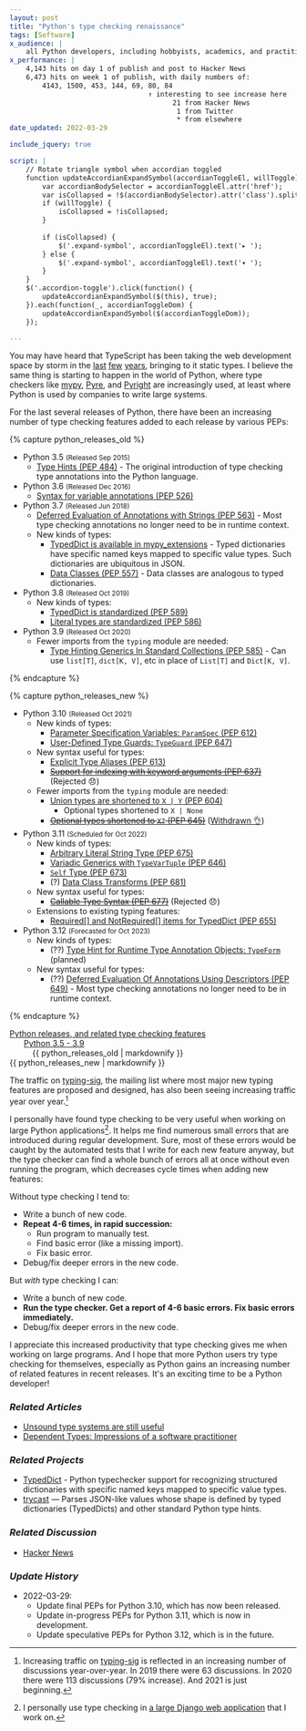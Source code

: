 ```yaml
---
layout: post
title: "Python's type checking renaissance"
tags: [Software]
x_audience: |
    all Python developers, including hobbyists, academics, and practitioners
x_performance: |
    4,143 hits on day 1 of publish and post to Hacker News
    6,473 hits on week 1 of publish, with daily numbers of:
        4143, 1500, 453, 144, 69, 80, 84
                                  ↑ interesting to see increase here
                                        21 from Hacker News
                                         1 from Twitter
                                         * from elsewhere
date_updated: 2022-03-29

include_jquery: true

script: |
    // Rotate triangle symbol when accordian toggled
    function updateAccordianExpandSymbol(accordianToggleEl, willToggle) {
        var accordianBodySelector = accordianToggleEl.attr('href');
        var isCollapsed = !$(accordianBodySelector).attr('class').split(' ').includes('in');
        if (willToggle) {
            isCollapsed = !isCollapsed;
        }
        
        if (isCollapsed) {
            $('.expand-symbol', accordianToggleEl).text('▸ ');
        } else {
            $('.expand-symbol', accordianToggleEl).text('▾ ');
        }
    }
    $('.accordion-toggle').click(function() {
        updateAccordianExpandSymbol($(this), true);
    }).each(function(_, accordianToggleDom) {
        updateAccordianExpandSymbol($(accordianToggleDom));
    });

---
```


You may have heard that TypeScript has been taking the web development space by storm in the [last](https://2018.stateofjs.com/javascript-flavors/typescript/) [few](https://2019.stateofjs.com/javascript-flavors/typescript/) [years](https://2020.stateofjs.com/en-US/technologies/javascript-flavors/), bringing to it static types. I believe the same thing is starting to happen in the world of Python, where type checkers like [mypy],  [Pyre], and [Pyright] are increasingly used, at least where Python is used by companies to write large systems.

[mypy]: http://mypy-lang.org/
[Pyre]: https://pyre-check.org/
[Pyright]: https://github.com/Microsoft/pyright

For the last several releases of Python, there have been an increasing number of type checking features added to each release by various PEPs:

{% capture python_releases_old %}

* Python 3.5 <small>(Released Sep 2015)</small>
    * [Type Hints (PEP 484)](https://www.python.org/dev/peps/pep-0484/) - The original introduction of type checking type annotations into the Python language.
* Python 3.6 <small>(Released Dec 2016)</small>
    * [Syntax for variable annotations (PEP 526)](https://www.python.org/dev/peps/pep-0526/)
* Python 3.7 <small>(Released Jun 2018)</small>
    * [Deferred Evaluation of Annotations with Strings (PEP 563)](https://www.python.org/dev/peps/pep-0563/#non-typing-usage-of-annotations) - Most type checking annotations no longer need to be in runtime context.
    * New kinds of types:
        * [TypedDict is available in mypy_extensions](/projects/typeddict/) - Typed dictionaries have specific named keys mapped to specific value types. Such dictionaries are ubiquitous in JSON.
        * [Data Classes (PEP 557)](https://www.python.org/dev/peps/pep-0557/#rationale) - Data classes are analogous to typed dictionaries.
* Python 3.8 <small>(Released Oct 2019)</small>
    * New kinds of types:
        * [TypedDict is standardized (PEP 589)](https://www.python.org/dev/peps/pep-0589/)
        * [Literal types are standardized (PEP 586)](https://www.python.org/dev/peps/pep-0586/)
* Python 3.9 <small>(Released Oct 2020)</small>
    * Fewer imports from the `typing` module are needed:
        * [Type Hinting Generics In Standard Collections (PEP 585)](https://www.python.org/dev/peps/pep-0585/) - Can use `list[T]`, `dict[K, V]`, etc in place of `List[T]` and `Dict[K, V]`. 

{% endcapture %}

{% capture python_releases_new %}

* Python 3.10 <small>(Released Oct 2021)</small>
    * New kinds of types:
        * [Parameter Specification Variables: `ParamSpec` (PEP 612)](https://www.python.org/dev/peps/pep-0612/)
        * [User-Defined Type Guards: `TypeGuard` (PEP 647)](https://www.python.org/dev/peps/pep-0647/)
    * New syntax useful for types:
        * [Explicit Type Aliases (PEP 613)](https://www.python.org/dev/peps/pep-0613)
        * <strike>[Support for indexing with keyword arguments (PEP 637)](https://www.python.org/dev/peps/pep-0637/)</strike> (Rejected 😞)
    * Fewer imports from the `typing` module are needed:
        * [Union types are shortened to `X | Y` (PEP 604)](https://www.python.org/dev/peps/pep-0604/)
            * Optional types shortened to `X | None`
        * <strike>[Optional types shortened to `X?` (PEP 645)](https://www.python.org/dev/peps/pep-0645/)</strike> ([Withdrawn 👌](https://mail.python.org/archives/list/typing-sig@python.org/message/YVEIYEK3H6KPZVYR5NBTXSVJ77WHBXHY/))
* Python 3.11 <small>(Scheduled for Oct 2022)</small>
    * New kinds of types:
        * [Arbitrary Literal String Type (PEP 675)](https://peps.python.org/pep-0675/)
        * [Variadic Generics with `TypeVarTuple` (PEP 646)](https://peps.python.org/pep-0646/)
        * [`Self` Type (PEP 673)](https://peps.python.org/pep-0673/)
        * (?) [Data Class Transforms (PEP 681)](https://peps.python.org/pep-0681/)
    * New syntax useful for types:
        * <strike>[Callable Type Syntax (PEP 677)](https://peps.python.org/pep-0677/)</strike> (Rejected 😞)
    * Extensions to existing typing features:
        * [Required[] and NotRequired[] items for TypedDict (PEP 655)](https://peps.python.org/pep-0655/)
* Python 3.12 <small>(Forecasted for Oct 2023)</small>
    * New kinds of types:
        * (??) [Type Hint for Runtime Type Annotation Objects: `TypeForm`](https://dafoster.net/projects/typeform/) (planned)
    * New syntax useful for types:
        * (??) [Deferred Evaluation Of Annotations Using Descriptors (PEP 649)](https://peps.python.org/pep-0649/) - Most type checking annotations no longer need to be in runtime context.

{% endcapture %}

<div class="accordion" id="python-releases" style="margin-bottom: 1em;">
  <div class="accordion-group">
    <div class="accordion-heading">
      <a class="accordion-toggle" data-toggle="collapse" data-parent="#python-releases" href="#collapseOne">
        <span class="expand-symbol"></span>Python releases, and related type checking features
      </a>
    </div>
    <div id="collapseOne" class="accordion-body collapse in">
      <div class="accordion-inner">
        <!-- begin inner -->
        <div class="accordion" id="python-releases-old">
          <div class="accordion-group">
            <div class="accordion-heading" style="margin-left: 25px;">
              <a class="accordion-toggle" data-toggle="collapse" data-parent="#python-releases-old" href="#collapseTwo">
                <span class="expand-symbol"></span>Python 3.5 - 3.9
              </a>
            </div>
            <div id="collapseTwo" class="accordion-body collapse">
              <div class="accordion-inner" style="margin-left: 40px">
                {{ python_releases_old | markdownify }}
              </div>
            </div>
          </div>
        </div>
        {{ python_releases_new | markdownify }}
        <!-- end inner -->
      </div>
    </div>
  </div>
</div>

The traffic on [typing-sig], the mailing list where most major new typing features are proposed and designed, has also been seeing increasing traffic year over year.[^typing-sig-traffic]

[typing-sig]: https://mail.python.org/archives/list/typing-sig@python.org/

[^typing-sig-traffic]: Increasing traffic on [typing-sig](https://mail.python.org/archives/list/typing-sig@python.org/) is reflected in an increasing number of discussions year-over-year. In 2019 there were 63 discussions. In 2020 there were 113 discussions (79% increase). And 2021 is just beginning.

I personally have found type checking to be very useful when working on large Python applications[^large-web-apps]. It helps me find numerous small errors that are introduced during regular development<!-- such as import errors-->. Sure, most of these errors would be caught by the automated tests that I write for each new feature anyway<!-- TODO: footnote+link to TDD or similar practice? -->, but the type checker can find a whole bunch of errors all at once without even running the program, which decreases cycle times when adding new features:

[^large-web-apps]: I personally use type checking in [a large Django web application](/projects/techsmart-platform/) that I work on.

Without type checking I tend to:

* Write a bunch of new code.
* **Repeat 4-6 times, in rapid succession:**
    * Run program to manually test.
    * Find basic error (like a missing import).
    * Fix basic error.
* Debug/fix deeper errors in the new code.
 
But *with* type checking I can:

* Write a bunch of new code.
* **Run the type checker. Get a report of 4-6 basic errors. Fix basic errors immediately.**
* Debug/fix deeper errors in the new code.

I appreciate this increased productivity that type checking gives me when working on large programs. And I hope that more Python users try type checking for themselves, especially as Python gains an increasing number of related features in recent releases. It's an exciting time to be a Python developer!

### *Related Articles*

* [Unsound type systems are still useful](/articles/2018/04/07/unsound-type-systems-are-still-useful/)
* [Dependent Types: Impressions of a software practitioner](/articles/2019/01/06/dependent-types-impressions-of-a-software-practitioner/)

### *Related Projects*

* [TypedDict](/projects/typeddict/) - Python typechecker support for recognizing structured dictionaries with specific named keys mapped to specific value types.
* [trycast](/projects/trycast/) — Parses JSON-like values whose shape is defined by typed dictionaries (TypedDicts) and other standard Python type hints.

### *Related Discussion*

* [Hacker News](https://news.ycombinator.com/item?id=25916628)

### *Update History*

* 2022-03-29:
    * Update final PEPs for Python 3.10, which has now been released.
    * Update in-progress PEPs for Python 3.11, which is now in development.
    * Update speculative PEPs for Python 3.12, which is in the future.
